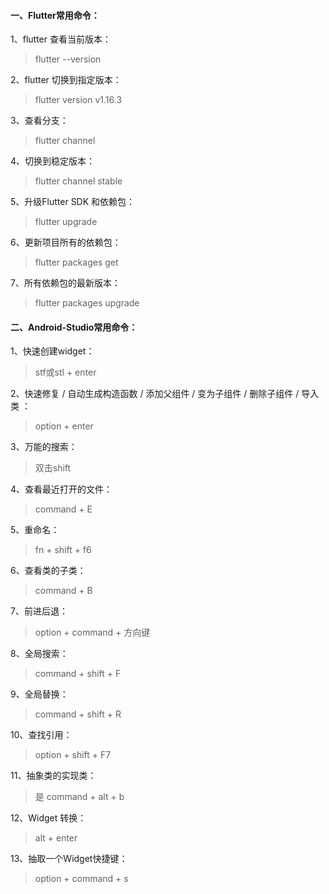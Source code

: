 #### 一、Flutter常用命令：
1、flutter 查看当前版本：

>   flutter --version

2、flutter 切换到指定版本：

> flutter version v1.16.3

3、查看分支：

> flutter channel

4、切换到稳定版本：

>flutter channel stable

5、升级Flutter SDK 和依赖包：

>flutter upgrade

6、更新项目所有的依赖包：

>flutter packages get

7、所有依赖包的最新版本：

>flutter packages upgrade



#### 二、Android-Studio常用命令：

1、快速创建widget：

> stf或stl + enter

2、快速修复 / 自动生成构造函数 / 添加父组件 /  变为子组件 / 删除子组件 / 导入类 ：

>  option + enter

3、万能的搜索：

> 双击shift

4、查看最近打开的文件：

> command + E

5、重命名：

> fn + shift + f6

6、查看类的子类：

>  command + B

7、前进后退：

>option + command + 方向键

8、全局搜索：

> command + shift + F

9、全局替换：

> command + shift + R

10、查找引用：

> option + shift + F7

11、抽象类的实现类：

> 是 command + alt + b

12、Widget 转换：

>alt + enter

13、抽取一个Widget快捷键：

> option + command + s

